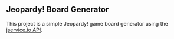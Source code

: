 ## Jeopardy! Board Generator

This project is a simple Jeopardy! game board generator using the [jservice.io API](https://jservice.io).